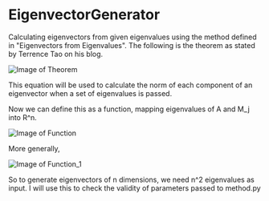 # EigenvectorGenerator
Calculating eigenvectors from given eigenvalues using the method defined in "Eigenvectors from Eigenvalues". The following is the theorem as stated by Terrence Tao on his blog. 

![Image of Theorem](https://i.imgur.com/CNnC3bt.png)

This equation will be used to calculate the norm of each component of an eigenvector when a set of eigenvalues is passed.

Now we can define this as a function, mapping eigenvalues of A and M_j  into R^n. 


![Image of Function](https://i.imgur.com/LkohfP7.png)

More generally, 

![Image of Function_1](https://i.imgur.com/PtgrAPD.png)

So to generate eigenvectors of n dimensions, we need n^2 eigenvalues as input. I will use this to check the validity of parameters passed to method.py

